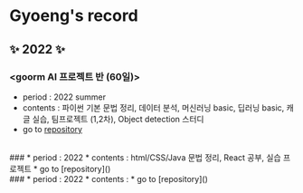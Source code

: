# Gyoeng's record

## ✨ 2022 ✨

### <goorm AI 프로젝트 반 (60일)>
 * period : 2022 summer
 * contents : 파이썬 기본 문법 정리, 데이터 분석, 머신러닝 basic, 딥러닝 basic, 캐글 실습, 팀프로젝트 (1,2차), Object detection 스터디 
 * go to [repository]()
<br/>
### <Infoteam web frontend (교내 자치회)>
 * period : 2022 
 * contents : html/CSS/Java 문법 정리, React 공부, 실습 프로젝트 
 * go to [repository]()
<br/>
### <WING AI study (교내 동아리)>
 * period : 2022 
 * contents : 
 * go to [repository]()
<br/>

<!--
**gyoenge/gyoenge** is a ✨ _special_ ✨ repository because its `README.md` (this file) appears on your GitHub profile.

Here are some ideas to get you started:

- 🔭 I’m currently working on ...
- 🌱 I’m currently learning ...
- 👯 I’m looking to collaborate on ...
- 🤔 I’m looking for help with ...
- 💬 Ask me about ...
- 📫 How to reach me: ...
- 😄 Pronouns: ...
- ⚡ Fun fact: ...
-->
